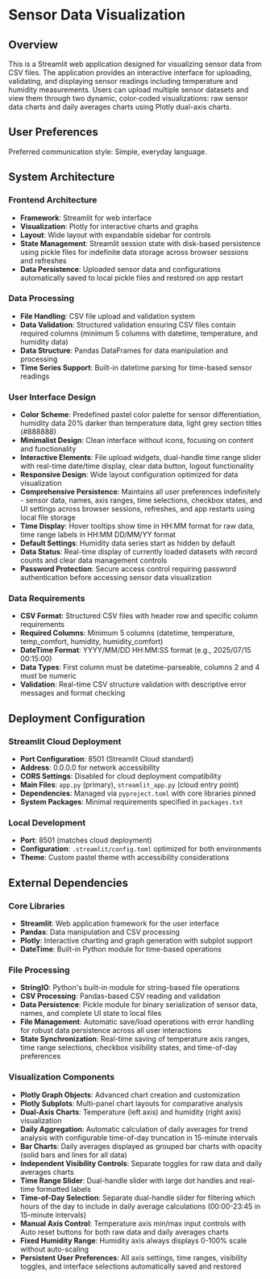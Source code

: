 # Sensor Data Visualization

## Overview

This is a Streamlit web application designed for visualizing sensor data from CSV files. The application provides an interactive interface for uploading, validating, and displaying sensor readings including temperature and humidity measurements. Users can upload multiple sensor datasets and view them through two dynamic, color-coded visualizations: raw sensor data charts and daily averages charts using Plotly dual-axis charts.

## User Preferences

Preferred communication style: Simple, everyday language.

## System Architecture

### Frontend Architecture
- **Framework**: Streamlit for web interface
- **Visualization**: Plotly for interactive charts and graphs
- **Layout**: Wide layout with expandable sidebar for controls
- **State Management**: Streamlit session state with disk-based persistence using pickle files for indefinite data storage across browser sessions and refreshes
- **Data Persistence**: Uploaded sensor data and configurations automatically saved to local pickle files and restored on app restart

### Data Processing
- **File Handling**: CSV file upload and validation system
- **Data Validation**: Structured validation ensuring CSV files contain required columns (minimum 5 columns with datetime, temperature, and humidity data)
- **Data Structure**: Pandas DataFrames for data manipulation and processing
- **Time Series Support**: Built-in datetime parsing for time-based sensor readings

### User Interface Design
- **Color Scheme**: Predefined pastel color palette for sensor differentiation, humidity data 20% darker than temperature data, light grey section titles (#888888)
- **Minimalist Design**: Clean interface without icons, focusing on content and functionality
- **Interactive Elements**: File upload widgets, dual-handle time range slider with real-time date/time display, clear data button, logout functionality
- **Responsive Design**: Wide layout configuration optimized for data visualization
- **Comprehensive Persistence**: Maintains all user preferences indefinitely - sensor data, names, axis ranges, time selections, checkbox states, and UI settings across browser sessions, refreshes, and app restarts using local file storage
- **Time Display**: Hover tooltips show time in HH:MM format for raw data, time range labels in HH:MM DD/MM/YY format
- **Default Settings**: Humidity data series start as hidden by default
- **Data Status**: Real-time display of currently loaded datasets with record counts and clear data management controls
- **Password Protection**: Secure access control requiring password authentication before accessing sensor data visualization

### Data Requirements
- **CSV Format**: Structured CSV files with header row and specific column requirements
- **Required Columns**: Minimum 5 columns (datetime, temperature, temp_comfort, humidity, humidity_comfort)
- **DateTime Format**: YYYY/MM/DD HH:MM:SS format (e.g., 2025/07/15 00:15:00)
- **Data Types**: First column must be datetime-parseable, columns 2 and 4 must be numeric
- **Validation**: Real-time CSV structure validation with descriptive error messages and format checking

## Deployment Configuration

### Streamlit Cloud Deployment
- **Port Configuration**: 8501 (Streamlit Cloud standard)
- **Address**: 0.0.0.0 for network accessibility
- **CORS Settings**: Disabled for cloud deployment compatibility
- **Main Files**: `app.py` (primary), `streamlit_app.py` (cloud entry point)
- **Dependencies**: Managed via `pyproject.toml` with core libraries pinned
- **System Packages**: Minimal requirements specified in `packages.txt`

### Local Development
- **Port**: 8501 (matches cloud deployment)
- **Configuration**: `.streamlit/config.toml` optimized for both environments
- **Theme**: Custom pastel theme with accessibility considerations

## External Dependencies

### Core Libraries
- **Streamlit**: Web application framework for the user interface
- **Pandas**: Data manipulation and CSV processing
- **Plotly**: Interactive charting and graph generation with subplot support
- **DateTime**: Built-in Python module for time-based operations

### File Processing
- **StringIO**: Python's built-in module for string-based file operations
- **CSV Processing**: Pandas-based CSV reading and validation
- **Data Persistence**: Pickle module for binary serialization of sensor data, names, and complete UI state to local files
- **File Management**: Automatic save/load operations with error handling for robust data persistence across all user interactions
- **State Synchronization**: Real-time saving of temperature axis ranges, time range selections, checkbox visibility states, and time-of-day preferences

### Visualization Components
- **Plotly Graph Objects**: Advanced chart creation and customization
- **Plotly Subplots**: Multi-panel chart layouts for comparative analysis
- **Dual-Axis Charts**: Temperature (left axis) and humidity (right axis) visualization
- **Daily Aggregation**: Automatic calculation of daily averages for trend analysis with configurable time-of-day truncation in 15-minute intervals
- **Bar Charts**: Daily averages displayed as grouped bar charts with opacity (solid bars and lines for all data)
- **Independent Visibility Controls**: Separate toggles for raw data and daily averages charts
- **Time Range Slider**: Dual-handle slider with large dot handles and real-time formatted labels
- **Time-of-Day Selection**: Separate dual-handle slider for filtering which hours of the day to include in daily average calculations (00:00-23:45 in 15-minute intervals)
- **Manual Axis Control**: Temperature axis min/max input controls with Auto reset buttons for both raw data and daily averages charts
- **Fixed Humidity Range**: Humidity axis always displays 0-100% scale without auto-scaling
- **Persistent User Preferences**: All axis settings, time ranges, visibility toggles, and interface selections automatically saved and restored